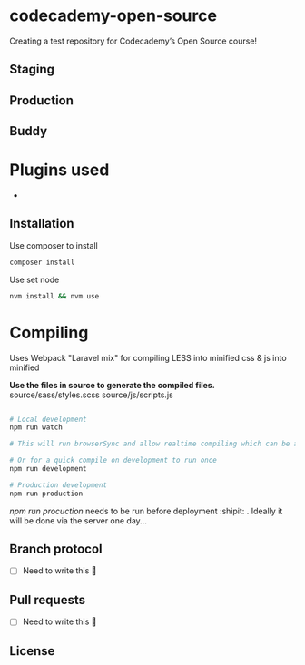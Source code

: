 # codecademy-open-source

Creating a test repository for Codecademy’s Open Source course!



## Staging 

## Production

## Buddy

# Plugins used 

* 
	
## Installation

Use composer to install 

```bash
composer install
```

Use set node 
```bash
nvm install && nvm use
```

# Compiling

Uses Webpack "Laravel mix" for compiling LESS into minified css & js into minified

**Use the files in source to generate the compiled files.**
source/sass/styles.scss
source/js/scripts.js

```bash

# Local development
npm run watch

# This will run browserSync and allow realtime compiling which can be accessed via http://localhost:4040

# Or for a quick compile on development to run once
npm run development

# Production development
npm run production
```
*npm run procuction* needs to be run before deployment :shipit: .
Ideally it will be done via the server one day...

## Branch protocol

- [ ] Need to write this :tada:

## Pull requests

- [ ] Need to write this :tada:

## License

